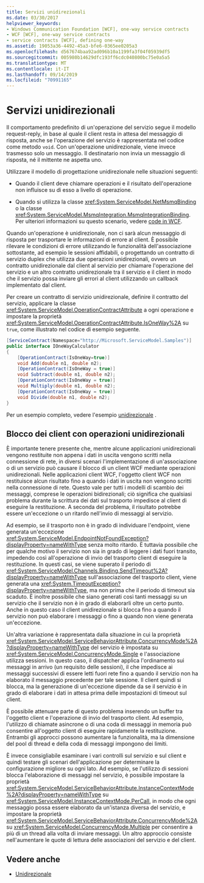 ```yaml
---
title: Servizi unidirezionali
ms.date: 03/30/2017
helpviewer_keywords:
- Windows Communication Foundation [WCF], one-way service contracts
- WCF [WCF], one-way service contracts
- service contracts [WCF], defining one-way
ms.assetid: 19053a36-4492-45a3-bfe6-0365ee0205a3
ms.openlocfilehash: d567674baa92ad096b10a1199fa3f04f05939df5
ms.sourcegitcommit: 005980b14629dfc193ff6cdc040800bc75e0a5a5
ms.translationtype: MT
ms.contentlocale: it-IT
ms.lasthandoff: 09/14/2019
ms.locfileid: "70991165"
---
```

# <a name="one-way-services"></a>Servizi unidirezionali
Il comportamento predefinito di un'operazione del servizio segue il modello request-reply, in base al quale il client resta in attesa del messaggio di risposta, anche se l'operazione del servizio è rappresentata nel codice come metodo `void`. Con un'operazione unidirezionale, viene invece trasmesso solo un messaggio. Il destinatario non invia un messaggio di risposta, né il mittente ne aspetta uno.  
  
 Utilizzare il modello di progettazione unidirezionale nelle situazioni seguenti:  
  
- Quando il client deve chiamare operazioni e il risultato dell'operazione non influisce su di esso a livello di operazione.  
  
- Quando si utilizza la classe <xref:System.ServiceModel.NetMsmqBinding> o la classe <xref:System.ServiceModel.MsmqIntegration.MsmqIntegrationBinding>. Per ulteriori informazioni su questo scenario, vedere [code in WCF](../../../../docs/framework/wcf/feature-details/queues-in-wcf.md).  
  
 Quando un'operazione è unidirezionale, non ci sarà alcun messaggio di risposta per trasportare le informazioni di errore al client. È possibile rilevare le condizioni di errore utilizzando le funzionalità dell'associazione sottostante, ad esempio le sessioni affidabili, o progettando un contratto di servizio duplex che utilizza due operazioni unidirezionali, ovvero un contratto unidirezionale dal client al servizio per chiamare l'operazione del servizio e un altro contratto unidirezionale tra il servizio e il client in modo che il servizio possa inviare gli errori al client utilizzando un callback implementato dal client.  
  
 Per creare un contratto di servizio unidirezionale, definire il contratto del servizio, applicare la classe <xref:System.ServiceModel.OperationContractAttribute> a ogni operazione e impostare la proprietà <xref:System.ServiceModel.OperationContractAttribute.IsOneWay%2A> su `true`, come illustrato nel codice di esempio seguente.  
  
```csharp
[ServiceContract(Namespace="http://Microsoft.ServiceModel.Samples")]  
public interface IOneWayCalculator  
{  
    [OperationContract(IsOneWay=true)]  
    void Add(double n1, double n2);  
    [OperationContract(IsOneWay = true)]  
    void Subtract(double n1, double n2);  
    [OperationContract(IsOneWay = true)]  
    void Multiply(double n1, double n2);  
    [OperationContract(IsOneWay = true)]  
    void Divide(double n1, double n2);  
}  
```  
  
 Per un esempio completo, vedere l'esempio [unidirezionale](../../../../docs/framework/wcf/samples/one-way.md) .  
  
## <a name="clients-blocking-with-one-way-operations"></a>Blocco dei client con operazioni unidirezionali  
 È importante tenere presente che, mentre alcune applicazioni unidirezionali vengono restituite non appena i dati in uscita vengono scritti nella connessione di rete, in diversi scenari l'implementazione di un'associazione o di un servizio può causare il blocco di un client WCF mediante operazioni unidirezionali. Nelle applicazioni client WCF, l'oggetto client WCF non restituisce alcun risultato fino a quando i dati in uscita non vengono scritti nella connessione di rete. Questo vale per tutti i modelli di scambio dei messaggi, comprese le operazioni bidirezionali; ciò significa che qualsiasi problema durante la scrittura dei dati sul trasporto impedisce al client di eseguire la restituzione. A seconda del problema, il risultato potrebbe essere un'eccezione o un ritardo nell'invio di messaggi al servizio.  
  
 Ad esempio, se il trasporto non è in grado di individuare l'endpoint, viene generata un'eccezione <xref:System.ServiceModel.EndpointNotFoundException?displayProperty=nameWithType> senza molto ritardo. È tuttavia possibile che per qualche motivo il servizio non sia in grado di leggere i dati fuori transito, impedendo così all'operazione di invio del trasporto client di eseguire la restituzione. In questi casi, se viene superato il periodo di <xref:System.ServiceModel.Channels.Binding.SendTimeout%2A?displayProperty=nameWithType> sull'associazione del trasporto client, viene generata una <xref:System.TimeoutException?displayProperty=nameWithType>, ma non prima che il periodo di timeout sia scaduto. È inoltre possibile che siano generati così tanti messaggi su un servizio che il servizio non è in grado di elaborarli oltre un certo punto. Anche in questo caso il client unidirezionale si blocca fino a quando il servizio non può elaborare i messaggi o fino a quando non viene generata un'eccezione.  
  
 Un'altra variazione è rappresentata dalla situazione in cui la proprietà  <xref:System.ServiceModel.ServiceBehaviorAttribute.ConcurrencyMode%2A?displayProperty=nameWithType> del servizio è impostata su <xref:System.ServiceModel.ConcurrencyMode.Single> e l'associazione utilizza sessioni. In questo caso, il dispatcher applica l'ordinamento sui messaggi in arrivo (un requisito delle sessioni), il che impedisce ai messaggi successivi di essere letti fuori rete fino a quando il servizio non ha elaborato il messaggio precedente per tale sessione. Il client quindi si blocca, ma la generazione di un'eccezione dipende da se il servizio è in grado di elaborare i dati in attesa prima delle impostazioni di timeout sul client.  
  
 È possibile attenuare parte di questo problema inserendo un buffer tra l'oggetto client e l'operazione di invio del trasporto client. Ad esempio, l'utilizzo di chiamate asincrone o di una coda di messaggi in memoria può consentire all'oggetto client di eseguire rapidamente la restituzione. Entrambi gli approcci possono aumentare la funzionalità, ma la dimensione del pool di thread e della coda di messaggi impongono dei limiti.  
  
 È invece consigliabile esaminare i vari controlli sul servizio e sul client e quindi testare gli scenari dell'applicazione per determinare la configurazione migliore su ogni lato. Ad esempio, se l'utilizzo di sessioni blocca l'elaborazione di messaggi nel servizio, è possibile impostare la proprietà <xref:System.ServiceModel.ServiceBehaviorAttribute.InstanceContextMode%2A?displayProperty=nameWithType> su <xref:System.ServiceModel.InstanceContextMode.PerCall>, in modo che ogni messaggio possa essere elaborato da un'istanza diversa del servizio, e impostare la proprietà <xref:System.ServiceModel.ServiceBehaviorAttribute.ConcurrencyMode%2A> su <xref:System.ServiceModel.ConcurrencyMode.Multiple> per consentire a più di un thread alla volta di inviare messaggi. Un altro approccio consiste nell'aumentare le quote di lettura delle associazioni del servizio e del client.  
  
## <a name="see-also"></a>Vedere anche

- [Unidirezionale](../../../../docs/framework/wcf/samples/one-way.md)
